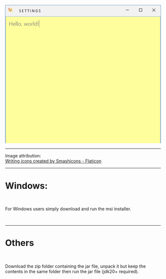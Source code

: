 ![alt text](https://github.com/Housy5/Notebook/blob/Main/Notebook_Screenshot.png?raw=true)
<br>
<hr>
Image attribution:
<br>
<a href="https://www.flaticon.com/free-icons/writing" title="writing icons">Writing icons created by Smashicons - Flaticon</a>
<br>
<hr>
<h1>Windows: </h1>
<br>
<p>For Windows users simply download and run the msi installer.</p>
<br>
<hr>
<h1>Others</h1>
<br>
<p>Download the zip folder containing the jar file, unpack it but keep the contents in the same folder then run the jar file (jdk20+ required).</p>
